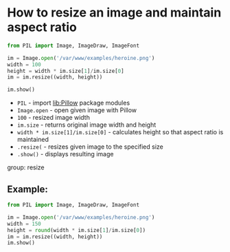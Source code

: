 # How to resize an image and maintain aspect ratio

```python
from PIL import Image, ImageDraw, ImageFont

im = Image.open('/var/www/examples/heroine.png')
width = 100
height = width * im.size[1]/im.size[0]
im = im.resize((width, height))

im.show()
```

- `PIL` - import [lib:Pillow](https://onelinerhub.com/python-pillow/how-to-install-python-pillow-module) package modules
- `Image.open` - open given image with Pillow
- `100` - resized image width
- `im.size` - returns original image width and height
- `width * im.size[1]/im.size[0]` - calculates height so that aspect ratio is maintained
- `.resize(` - resizes given image to the specified size
- `.show()` - displays resulting image

group: resize

## Example: 
```python
from PIL import Image, ImageDraw, ImageFont

im = Image.open('/var/www/examples/heroine.png')
width = 150
height = round(width * im.size[1]/im.size[0])
im = im.resize((width, height))
im.show()
```

